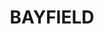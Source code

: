 ---
lastmod: '2025-04-06T06:05:21+00:00'
latitude: -23.074563
layout: suburb
longitude: 150.894331
postcode: '4703'
state: QLD
title: BAYFIELD
url: /qld/bayfield/
---